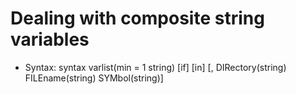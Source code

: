 # Dealing with composite string variables
* Syntax: syntax varlist(min = 1 string) [if] [in] [, DIRectory(string) FILEname(string) SYMbol(string)]
